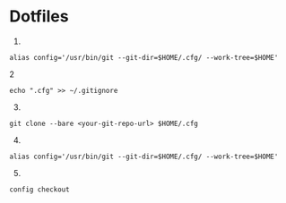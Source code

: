 # Dotfiles

1.
```
alias config='/usr/bin/git --git-dir=$HOME/.cfg/ --work-tree=$HOME'
```

2
```
echo ".cfg" >> ~/.gitignore
```

3.
```
git clone --bare <your-git-repo-url> $HOME/.cfg
```

4.
```
alias config='/usr/bin/git --git-dir=$HOME/.cfg/ --work-tree=$HOME'
```

5.
```
config checkout
```

